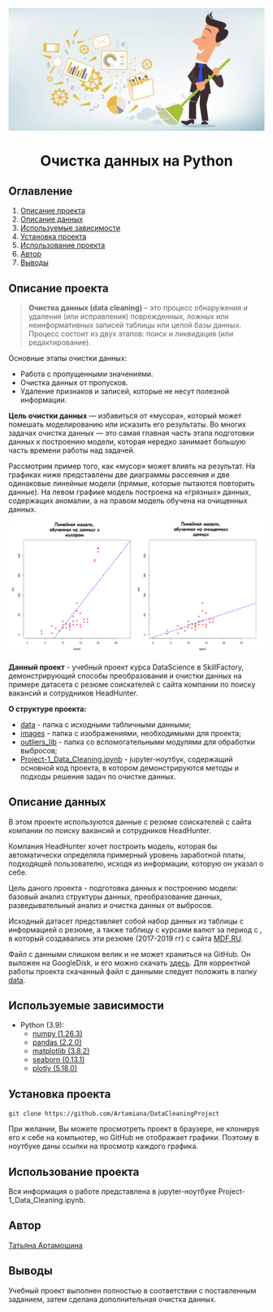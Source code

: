 
![](./images/data_cleaning.png)
# <center> Очистка данных на Python </center>
## Оглавление
1. [Описание проекта](#Описание-проекта)
2. [Описание данных](#Описание-данных)
3. [Используемые зависимости](#Используемые-зависимости)
4. [Установка проекта](#Установка-проекта)
5. [Использование проекта](#Использование-проекта)
6. [Автор](#Автор)
7. [Выводы](#Выводы)

## Описание проекта

> **Очистка данных (data cleaning)** – это процесс обнаружения и удаления (или исправления) поврежденных, ложных или неинформативных записей таблицы или целой базы данных. Процесс состоит из двух этапов: поиск и ликвидация (или редактирование).

Основные этапы очистки данных:
* Работа с пропущенными значениями.
* Очистка данных от пропусков.
* Удаление признаков и записей, которые не несут полезной информации.

**Цель очистки данных** — избавиться от «мусора», который может помешать моделированию или исказить его результаты. Во многих задачах очистка данных — это самая главная часть этапа подготовки данных к построению модели, которая нередко занимает большую часть времени работы над задачей.


Рассмотрим пример того, как «мусор» может влиять на результат. На графиках ниже представлены две диаграммы рассеяния и две одинаковые линейные модели (прямые, которые пытаются повторить данные). На левом графике модель построена на «грязных» данных, содержащих аномалии, а на правом модель обучена на очищенных данных. 

![](./images/example_outliers.png)

**Данный проект** - учебный проект курса DataScience в SkillFactory, демонстрирующий способы преобразования и очистки данных на примере датасета с резюме соискателей с сайта компании по поиску вакансий и сотрудников HeadHunter. 

**О структуре проекта:**
* [data](./data) - папка с исходными табличными данными; 
* [images](./images) - папка с изображениями, необходимыми для проекта;
* [outliers_lib](./outliers_lib) - папка со вспомогательными модулями для обработки выбросов; 
* [Project-1_Data_Cleaning.ipynb](./Project-1_Data_Cleaning.ipynb) - jupyter-ноутбук, содержащий основной код проекта, в котором демонстрируются методы и подходы решения задач по очистке данных.


## Описание данных
В этом проекте используются данные с резюме соискателей с сайта компании по поиску вакансий и сотрудников HeadHunter. 

Компания HeadHunter хочет построить модель, которая бы автоматически определяла примерный уровень заработной платы, подходящей пользователю, исходя из информации, которую он указал о себе. 

Цель даного проекта - подготовка данных к построению модели: базовый анализ структуры данных, преобразование данных, разведывательный анализ и очистка данных от выбросов. 

Исходный датасет представляет собой набор данных из таблицы с информацией о резюме, а также таблицу с курсами валют за период с , в который создавались эти резюме (2017-2019 гг) с сайта [MDF.RU](https://mfd.ru/export/#Alias=false&Period=1&timeframeValue=1&timeframeDatePart=day&StartDate=04.10.2021&EndDate=04.10.2021&SaveFormat=0&SaveMode=0&FieldSeparator=%253b&DecimalSeparator=.&DateFormat=yyyyMMdd&TimeFormat=HHmmss&AddHeader=true&RecordFormat=0&Fill=false). 

Файл с данными слишком велик и не может храниться на GitHub. Он выложен на GoogleDisk, и его можно скачать [здесь](https://drive.google.com/file/d/1syvdENCIeSs9r8_2fcvzR2whwF8z-m2Z/view?usp=drive_link). Для корректной работы проекта скачанный файл с данными следует положить в папку [data](./data). 


## Используемые зависимости
* Python (3.9):
    * [numpy (1.26.3)](https://numpy.org)
    * [pandas (2.2.0)](https://pandas.pydata.org)
    * [matplotlib (3.8.2)](https://matplotlib.org)
    * [seaborn (0.13.1)](https://seaborn.pydata.org)
    * [plotly (5.18.0)](https://plotly.com/)

## Установка проекта

```
git clone https://github.com/Artamiana/DataCleaningProject

```
При желании, Вы можете просмотреть проект в браузере, не клонируя его к себе на компьютер, но GitHub не отображает графики. Поэтому в ноутбуке даны ссылки на просмотр каждого графика.

## Использование проекта
Вся информация о работе представлена в jupyter-ноутбуке Project-1_Data_Cleaning.ipynb.

## Автор
[Татьяна Артамошина](https://t.me/Tatiana_Artamoshina)

## Выводы
Учебный проект выполнен полностью в соответствии с поставленным заданием, затем сделана дополнительная очистка данных.